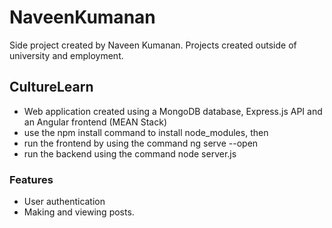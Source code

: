 # NaveenKumanan
Side project created by Naveen Kumanan. Projects created outside of university and employment.

## CultureLearn
- Web application created using a MongoDB database, Express.js API and an Angular frontend (MEAN Stack)
- use the npm install command to install node_modules, then
- run the frontend by using the command ng serve --open
- run the backend using the command node server.js
### Features
- User authentication
- Making and viewing posts.
